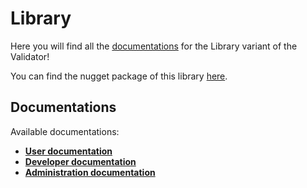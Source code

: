 # Library

Here you will find all the [documentations](../../index.md#documentation) for the Library variant of the Validator!

You can find the nugget package of this library [here](https://www.nuget.org/packages/CSVW-validator-lib).

## Documentations

Available documentations:
- **[User documentation](user/index.md)**
- **[Developer documentation](developer/index.md)**
- **[Administration documentation](administration/index.md)**